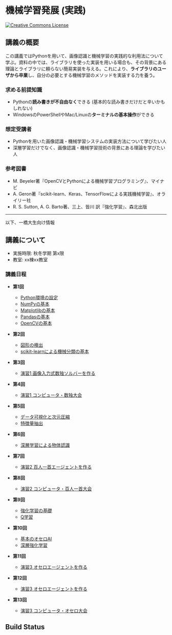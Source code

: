 機械学習発展 (実践)
===

<a rel="license" href="http://creativecommons.org/licenses/by-nc-sa/4.0/"><img alt="Creative Commons License" style="border-width:0" src="https://i.creativecommons.org/l/by-nc-sa/4.0/88x31.png" /></a><br/>

## 講義の概要

この講義ではPythonを用いて、画像認識と機械学習の実践的な利用法について学ぶ。資料の中では、ライブラリを使った実装を用いる場合も、その背景にある理論とライブラリに頼らない簡易実装を与える。これにより、**ライブラリのユーザから卒業**し、自分の必要とする機械学習のメソッドを実装する力を養う。

### 求める前提知識
- Pythonの**読み書きが不自由なく**できる (基本的な読み書きだけだと辛いかもしれない)
- WindowsのPowerShellやMac/Linuxの**ターミナルの基本操作**ができる

### 想定受講者
- Pythonを用いた画像認識・機械学習システムの実装方法について学びたい人
- 深層学習だけでなく、画像認識・機械学習技術の背景にある理論を学びたい人

### 参考図書
- M. Beyeler著『OpenCVとPythonによる機械学習プログラミング』、マイナビ
- A. Geron著『scikit-learn、Keras、TensorFlowによる実践機械学習』、オライリー社
- R. S. Sutton, A. G. Barto著、三上、皆川 訳『強化学習』、森北出版

---

以下、一橋大生向け情報

## 講義について

- 実施時限: 秋冬学期 第x限
- 教室: xx棟xx教室

### 講義日程

- **第1回**
  - [Python環境の設定](sec:setup-python)
  - [NumPyの基本](sec:numpy)
  - [Matplotlibの基本](sec:matplotlib)
  - [Pandasの基本](sec:pandas)
  - [OpenCVの基本](sec:opencv)

- **第2回**
  - [図形の検出](sec:figure-detection)
  - [scikit-learnによる機械分類の基本](sec:scikit-learn)

- **第3回**
  - [演習1 画像入力式数独ソルバーを作る](sec:exercise-sudoku)

- **第4回**
  - [演習1 コンピュータ・数独大会](sec:exercise-sudoku)

- **第5回**
  - [データ可視化と次元圧縮](sec:data-visualization)
  - [特徴量抽出](sec:feature-extraction)

- **第6回**
  - [深層学習による物体認識](sec:deep-learning)

- **第7回**
  - [演習2 百人一首エージェントを作る](sec:exercise-ogura)

- **第8回**
  - [演習2 コンピュータ・百人一首大会](sec:exercise-ogura)

- **第9回**
  - [強化学習の基礎](sec:reinforcement-learning)
  - [Q学習](sec:q-learning)

- **第10回**
  - [基本のオセロAI](sec:othello-agent)
  - [深層強化学習](sec:deep-reinforcement-learning)

- **第11回**
  - [演習3 オセロエージェントを作る](sec:exercise-othello)

- **第12回**
  - [演習3 オセロエージェントを作る](sec:exercise-othello)

- **第13回**
  - [演習3 コンピュータ・オセロ大会](sec:exercise-othello)

## Build Status

```{nb-exec-table}
```
